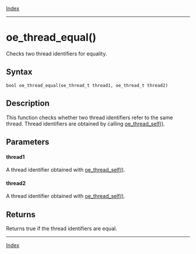 [Index](index.md)

---
# oe_thread_equal()

Checks two thread identifiers for equality.

## Syntax

    bool oe_thread_equal(oe_thread_t thread1, oe_thread_t thread2)
## Description 

This function checks whether two thread identifiers refer to the same thread. Thread identifiers are obtained by calling [oe_thread_self()](thread_8h_a7f0347e48226889854f2edb7f007e532_1a7f0347e48226889854f2edb7f007e532.md).



## Parameters

#### thread1

A thread identifier obtained with [oe_thread_self()](thread_8h_a7f0347e48226889854f2edb7f007e532_1a7f0347e48226889854f2edb7f007e532.md).

#### thread2

A thread identifier obtained with [oe_thread_self()](thread_8h_a7f0347e48226889854f2edb7f007e532_1a7f0347e48226889854f2edb7f007e532.md).

## Returns

Returns true if the thread identifiers are equal.

---
[Index](index.md)

